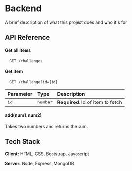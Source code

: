 # Backend

A brief description of what this project does and who it's for


## API Reference

#### Get all items

```
  GET /challenges
```

#### Get item

```
  GET /challenge?id={id}
```

| Parameter | Type     | Description                       |
| :-------- | :------- | :-------------------------------- |
| `id`      | `number` | **Required**. Id of item to fetch |

#### add(num1, num2)

Takes two numbers and returns the sum.

## Tech Stack

**Client:** HTML, CSS, Bootstrap, Javascript

**Server:** Node, Express, MongoDB

